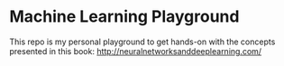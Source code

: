 # Machine Learning Playground

This repo is my personal playground to get hands-on with the concepts presented in this book:
http://neuralnetworksanddeeplearning.com/